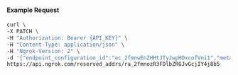 <!-- Code generated for API Clients. DO NOT EDIT. -->

#### Example Request

```bash
curl \
-X PATCH \
-H "Authorization: Bearer {API_KEY}" \
-H "Content-Type: application/json" \
-H "Ngrok-Version: 2" \
-d '{"endpoint_configuration_id":"ec_2fmnwEnZHHtJTyJwpHDxcofVni1","metadata":"{\"proto\": \"ssh\"}"}' \
https://api.ngrok.com/reserved_addrs/ra_2fmnozR3FDlbZRGJvGcjIY4j8b5
```
